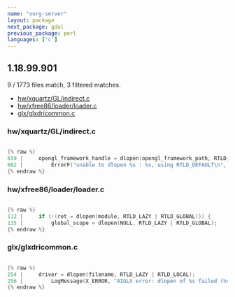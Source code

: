 ```yaml
---
name: "xorg-server"
layout: package
next_package: gdal
previous_package: perl
languages: ['c']
---
```

## 1.18.99.901
9 / 1773 files match, 3 filtered matches.

 - [hw/xquartz/GL/indirect.c](#hwxquartzglindirectc)
 - [hw/xfree86/loader/loader.c](#hwxfree86loaderloaderc)
 - [glx/glxdricommon.c](#glxglxdricommonc)

### hw/xquartz/GL/indirect.c

```c

{% raw %}
659 |     opengl_framework_handle = dlopen(opengl_framework_path, RTLD_LOCAL);
662 |         ErrorF("unable to dlopen %s : %s, using RTLD_DEFAULT\n",
{% endraw %}

```
### hw/xfree86/loader/loader.c

```c

{% raw %}
112 |     if (!(ret = dlopen(module, RTLD_LAZY | RTLD_GLOBAL))) {
135 |         global_scope = dlopen(NULL, RTLD_LAZY | RTLD_GLOBAL);
{% endraw %}

```
### glx/glxdricommon.c

```c

{% raw %}
254 |     driver = dlopen(filename, RTLD_LAZY | RTLD_LOCAL);
256 |         LogMessage(X_ERROR, "AIGLX error: dlopen of %s failed (%s)\n",
{% endraw %}

```